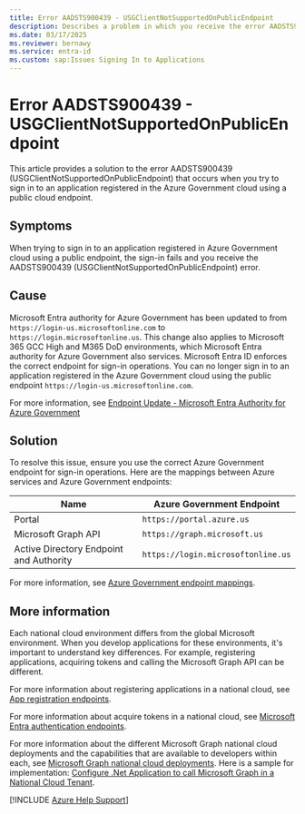 ```yaml
---
title: Error AADSTS900439 - USGClientNotSupportedOnPublicEndpoint
description: Describes a problem in which you receive the error AADSTS900439 when signing in to an application registered in Azure Government cloud using a public endpoint. 
ms.date: 03/17/2025
ms.reviewer: bernawy
ms.service: entra-id
ms.custom: sap:Issues Signing In to Applications
---
```

# Error AADSTS900439 - USGClientNotSupportedOnPublicEndpoint

This article provides a solution to the error AADSTS900439 (USGClientNotSupportedOnPublicEndpoint) that occurs when you try to sign in to an application registered in the Azure Government cloud using a public cloud endpoint.

## Symptoms

When trying to sign in to an application registered in Azure Government cloud using a public endpoint, the sign-in fails and you receive the AADSTS900439 (USGClientNotSupportedOnPublicEndpoint) error.

## Cause

Microsoft Entra authority for Azure Government has been updated to from `https://login-us.microsoftonline.com` to `https://login.microsoftonline.us`. This change also applies to Microsoft 365 GCC High and M365 DoD environments, which Microsoft Entra authority for Azure Government also services. Microsoft Entra ID enforces the correct endpoint for sign-in operations. You can no longer sign in to an application registered in the Azure Government cloud using the public endpoint `https://login-us.microsoftonline.com`.

For more information, see [Endpoint Update - Microsoft Entra Authority for Azure Government](https://devblogs.microsoft.com/azuregov/azure-government-aad-authority-endpoint-update)

## Solution

To resolve this issue, ensure you use the correct Azure Government endpoint for sign-in operations. Here are the mappings between Azure services and Azure Government endpoints:

| Name | Azure Government Endpoint |
| --- | --- |
| Portal | `https://portal.azure.us` |
| Microsoft Graph API | `https://graph.microsoft.us` |
| Active Directory Endpoint and Authority | `https://login.microsoftonline.us` |

For more information, see [Azure Government endpoint mappings](/azure/azure-government/documentation-government-developer-guide#endpoint-mapping).

## More information

Each national cloud environment differs from the global Microsoft environment. When you develop applications for these environments, it's important to understand key differences. For example, registering applications, acquiring tokens and calling the Microsoft Graph API can be different.

For more information about registering applications in a national cloud, see [App registration endpoints](/entra/identity-platform/authentication-national-cloud#app-registration-endpoints).

For more information about acquire tokens in a national cloud, see [Microsoft Entra authentication endpoints](/entra/identity-platform/authentication-national-cloud#azure-ad-authentication-endpoints).

For more information about the different Microsoft Graph national cloud deployments and the capabilities that are available to developers within each, see [Microsoft Graph national cloud deployments](/graph/deployments). Here is a sample for implementation: [Configure .Net Application to call Microsoft Graph in a National Cloud Tenant](https://blogs.aaddevsup.xyz/2020/06/configure-net-application-to-call-microsoft-graph-in-a-national-cloud-tenant).

[!INCLUDE [Azure Help Support](../../../includes/azure-help-support.md)]